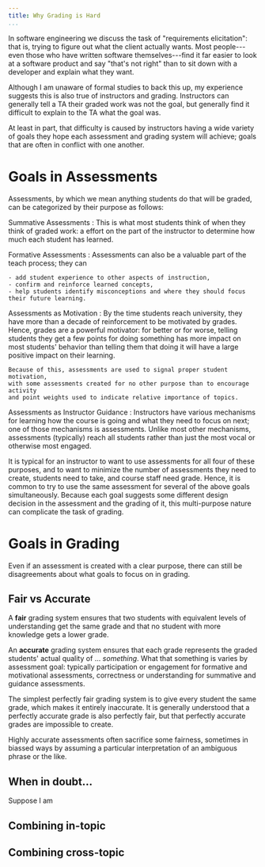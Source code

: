 ```yaml
---
title: Why Grading is Hard
...
```


In software engineering we discuss the task of "requirements elicitation":
that is, trying to figure out what the client actually wants.
Most people---even those who have written software themselves---find it far easier to look at a software product and say "that's not right"
than to sit down with a developer and explain what they want.

Although I am unaware of formal studies to back this up,
my experience suggests this is also true of instructors and grading.
Instructors can generally tell a TA their graded work was not the goal,
but generally find it difficult to explain to the TA what the goal was.

At least in part, that difficulty is caused by instructors having a wide variety of goals they hope each assessment and grading system will achieve; goals that are often in conflict with one another.

# Goals in Assessments

Assessments, by which we mean anything students do that will be graded, can be categorized by their purpose as follows:

Summative Assessments
:   This is what most students think of when they think of graded work:
    a effort on the part of the instructor to determine how much each student has learned.

Formative Assessments
:   Assessments can also be a valuable part of the teach process;
    they can 
    
    - add student experience to other aspects of instruction,
    - confirm and reinforce learned concepts,
    - help students identify misconceptions and where they should focus their future learning.
    
Assessments as Motivation
:   By the time students reach university, they have more than a decade of reinforcement to be motivated by grades.
    Hence, grades are a powerful motivator: for better or for worse, telling students they get a few points for doing something has more impact on most students' behavior
    than telling them that doing it will have a large positive impact on their learning.
    
    Because of this, assessments are used to signal proper student motivation,
    with some assessments created for no other purpose than to encourage activity
    and point weights used to indicate relative importance of topics.

Assessments as Instructor Guidance
:   Instructors have various mechanisms for learning how the course is going and what they need to focus on next;
    one of those mechanisms is assessments.
    Unlike most other mechanisms, assessments (typically) reach all students rather than just the most vocal or otherwise most engaged.

It is typical for an instructor to want to use assessments for all four of these purposes,
and to want to minimize the number of assessments they need to create, students need to take, and course staff need grade.
Hence, it is common to try to use the same assessment for several of the above goals simultaneously.
Because each goal suggests some different design decision in the assessment and the grading of it,
this multi-purpose nature can complicate the task of grading.

# Goals in Grading

Even if an assessment is created with a clear purpose, there can still be disagreements about what goals to focus on in grading.

## Fair vs Accurate

A **fair** grading system ensures that two students with equivalent levels of understanding get the same grade
and that no student with more knowledge gets a lower grade.

An **accurate** grading system ensures that each grade represents the graded students' actual quality of ... *something*.
What that something is varies by assessment goal: typically participation or engagement for formative and motivational assessments, correctness or understanding for summative and guidance assessments.

The simplest perfectly fair grading system is to give every student the same grade, which makes it entirely inaccurate.
It is generally understood that a perfectly accurate grade is also perfectly fair, but that perfectly accurate grades are impossible to create.

Highly accurate assessments often sacrifice some fairness, sometimes in biassed ways by assuming a particular interpretation of an ambiguous phrase or the like.

## When in doubt...

Suppose I am 

## Combining in-topic

## Combining cross-topic

